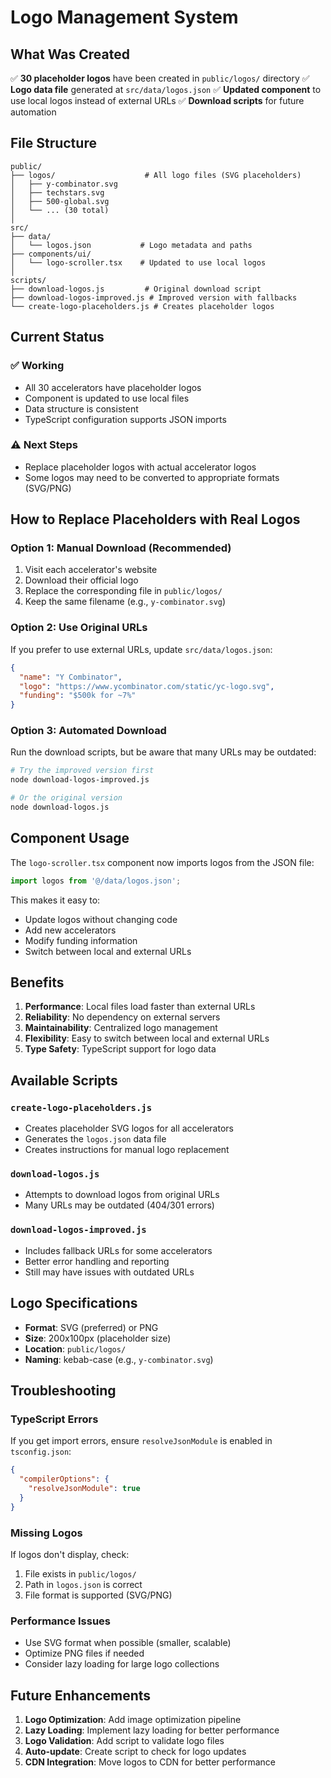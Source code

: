 # Logo Management System

## What Was Created

✅ **30 placeholder logos** have been created in `public/logos/` directory
✅ **Logo data file** generated at `src/data/logos.json`
✅ **Updated component** to use local logos instead of external URLs
✅ **Download scripts** for future automation

## File Structure

```
public/
├── logos/                    # All logo files (SVG placeholders)
│   ├── y-combinator.svg
│   ├── techstars.svg
│   ├── 500-global.svg
│   └── ... (30 total)
│
src/
├── data/
│   └── logos.json           # Logo metadata and paths
├── components/ui/
│   └── logo-scroller.tsx    # Updated to use local logos
│
scripts/
├── download-logos.js         # Original download script
├── download-logos-improved.js # Improved version with fallbacks
└── create-logo-placeholders.js # Creates placeholder logos
```

## Current Status

### ✅ Working
- All 30 accelerators have placeholder logos
- Component is updated to use local files
- Data structure is consistent
- TypeScript configuration supports JSON imports

### ⚠️ Next Steps
- Replace placeholder logos with actual accelerator logos
- Some logos may need to be converted to appropriate formats (SVG/PNG)

## How to Replace Placeholders with Real Logos

### Option 1: Manual Download (Recommended)
1. Visit each accelerator's website
2. Download their official logo
3. Replace the corresponding file in `public/logos/`
4. Keep the same filename (e.g., `y-combinator.svg`)

### Option 2: Use Original URLs
If you prefer to use external URLs, update `src/data/logos.json`:

```json
{
  "name": "Y Combinator",
  "logo": "https://www.ycombinator.com/static/yc-logo.svg",
  "funding": "$500k for ~7%"
}
```

### Option 3: Automated Download
Run the download scripts, but be aware that many URLs may be outdated:

```bash
# Try the improved version first
node download-logos-improved.js

# Or the original version
node download-logos.js
```

## Component Usage

The `logo-scroller.tsx` component now imports logos from the JSON file:

```typescript
import logos from '@/data/logos.json';
```

This makes it easy to:
- Update logos without changing code
- Add new accelerators
- Modify funding information
- Switch between local and external URLs

## Benefits

1. **Performance**: Local files load faster than external URLs
2. **Reliability**: No dependency on external servers
3. **Maintainability**: Centralized logo management
4. **Flexibility**: Easy to switch between local and external URLs
5. **Type Safety**: TypeScript support for logo data

## Available Scripts

### `create-logo-placeholders.js`
- Creates placeholder SVG logos for all accelerators
- Generates the `logos.json` data file
- Creates instructions for manual logo replacement

### `download-logos.js`
- Attempts to download logos from original URLs
- Many URLs may be outdated (404/301 errors)

### `download-logos-improved.js`
- Includes fallback URLs for some accelerators
- Better error handling and reporting
- Still may have issues with outdated URLs

## Logo Specifications

- **Format**: SVG (preferred) or PNG
- **Size**: 200x100px (placeholder size)
- **Location**: `public/logos/`
- **Naming**: kebab-case (e.g., `y-combinator.svg`)

## Troubleshooting

### TypeScript Errors
If you get import errors, ensure `resolveJsonModule` is enabled in `tsconfig.json`:

```json
{
  "compilerOptions": {
    "resolveJsonModule": true
  }
}
```

### Missing Logos
If logos don't display, check:
1. File exists in `public/logos/`
2. Path in `logos.json` is correct
3. File format is supported (SVG/PNG)

### Performance Issues
- Use SVG format when possible (smaller, scalable)
- Optimize PNG files if needed
- Consider lazy loading for large logo collections

## Future Enhancements

1. **Logo Optimization**: Add image optimization pipeline
2. **Lazy Loading**: Implement lazy loading for better performance
3. **Logo Validation**: Add script to validate logo files
4. **Auto-update**: Create script to check for logo updates
5. **CDN Integration**: Move logos to CDN for better performance 